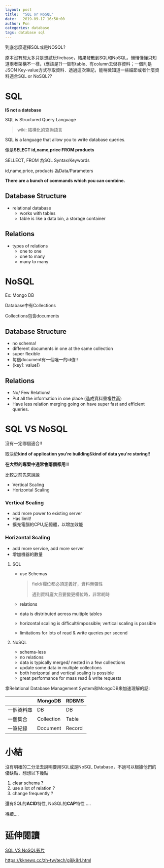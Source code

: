 ```yaml
---
layout: post
title:  "SQL or NoSQL"
date:   2019-09-17 16:50:00
author: Pon
categories: database
tags: database sql 
---
```

到底怎麼選擇SQL或是NOSQL?

原本沒有想太多只是想試玩firebase，結果發散到SQL和NoSQL。懵懵懂懂只知道兩者架構不一樣，(應該是?)一個有table、有column去儲存資料；一個則是JSON Key-value方式存取資料．透過這次筆記，能稍微知道一些細節或者什麼資料適合SQL or NoSQL?? 



# SQL

**IS not a datebase**

SQL is Structured Query Language

> wiki: 結構化的查詢語言

SQL is a language that allow you to write database queries.

像是**SELECT id,name,price FROM products**

 SELLECT, FROM 為SQL Syntax/Keywords

id,name,price, products 為Data/Parameters

**There are a bunch of commands which you can combine.**



## Database Structure

- relational database
  - works with tables
  - table is like a data bin, a storage container

## Relations

- types of relations
  - one to one
  - one to many 
  - many to many



# NoSQL

Ex: Mongo DB

Database中有Collections

Collections包含documents

## Database Structure

- no schema! 
- different documents in one at the same collection
- super flexible
- 每個document有一個唯一的id值!!
- {key1: value1}

## Relations

- No/ Few Relations!
- Put all the information in one place (造成資料重複性高)
- Have less relation merging going on have super fast and efficient queries. 



# SQL VS NoSQL

沒有一定哪個適合!!

取決於**kind of application you're building**&**kind of data you're storing**!!

**在大型的專案中通常會兩個都用**!!!



比較之前先來說說

- Vertical Scaling
- Horizontal Scaling

### Vertical Scaling

- add more power to existing server
- Has limit!
- 擴充電腦的CPU,記憶體，以增加效能

### Horizontal Scaling

- add more service, add more server
- 增加機器的數量

1. SQL 

   - use Schemas

     > field/欄位都必須定義好，資料無彈性
     >
     > 遇到資料龐大且要變更欄位時，非常耗時

   - relations

   - data is distributed across multiple tables

   - horizontal scaling is difficult/impossible; vertical scaling is possible

   - limitations for lots of read & write queries per second 

2. NoSQL

   - schema-less
   - no relations
   - data is typically merged/ nested in a few collections
   - update some data in multiple collections
   - both horizontal and vertical scaling is possible
   - great performance for mass read  & write requests

拿Relational Database Management System和MongoDB來加速理解的話:

|            | MongoDB    | RDBMS  |
| ---------- | ---------- | ------ |
| 一個資料庫 | DB         | DB     |
| 一個集合   | Collection | Table  |
| 一筆紀錄   | Document   | Record |

# 小結

沒有明確的二分法去說明要用SQL或是NoSQL Database，不過可以根據他們的優缺點，想想以下幾點

1. clear schema ?
2. use a lot of relation ?
3. change frequently ?



還有SQL的**ACID**特性, NoSQL的**CAP**特性 ....

待續....



# 延伸閱讀

[SQL VS NoSQL影片](<https://www.youtube.com/watch?v=ZS_kXvOeQ5Y>)

<https://kknews.cc/zh-tw/tech/g8jk8rl.html>





